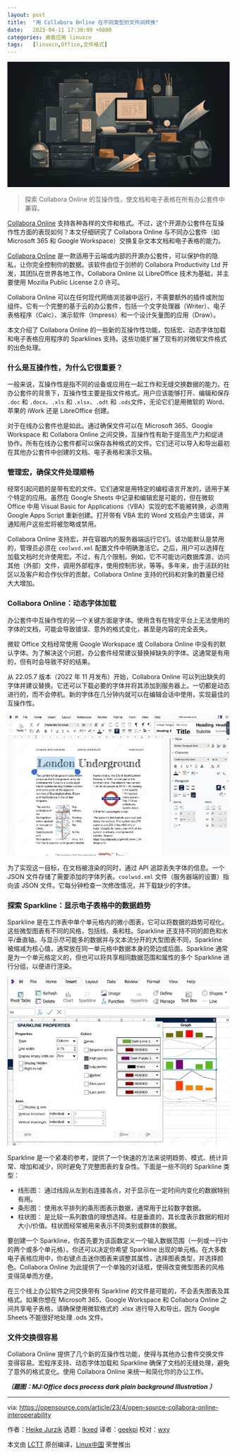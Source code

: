 ```yaml
---
layout: post
title:	"用 Collabora Online 在不同类型的文件间转换"
date:	2023-04-11 17:30:00 +0800 
categories:	桌面应用 linuxcn 
tags:	[linuxcn,Office,文件格式]
---
```



![](/Asserts/Images/album/202304/11/172833cww99zg2goqgtngk.jpg)



> 
> 探索 Collabora Online 的互操作性，使文档和电子表格在所有办公套件中兼容。
> 
> 
> 


[Collabora Online](https://www.collaboraoffice.com/) 支持各种各样的文件和格式。不过，这个开源办公套件在互操作性方面的表现如何？本文仔细研究了 Collabora Online 与不同办公套件（如 Microsoft 365 和 Google Workspace）交换复杂文本文档和电子表格的能力。


[Collabora Online](https://opensource.com/article/22/7/open%20source-collabora-online) 是一款适用于云端或内部的开源办公套件，可以保护你的隐私，让你完全控制你的数据。该软件由位于剑桥的 Collabora Productivity Ltd 开发，其团队在世界各地工作。Collabora Online 以 LibreOffice 技术为基础，并主要使用 Mozilla Public License 2.0 许可。


Collabora Online 可以在任何现代网络浏览器中运行，不需要额外的插件或附加组件。它有一个完整的基于云的办公套件，包括一个文字处理器（Writer）、电子表格程序（Calc）、演示软件（Impress）和一个设计矢量图的应用（Draw）。


本文介绍了 Collabora Online 的一些新的互操作性功能，包括宏、动态字体加载和电子表格应用程序的 Sparklines 支持。这些功能扩展了现有的对微软文件格式的出色处理。


### 什么是互操作性，为什么它很重要？


一般来说，互操作性是指不同的设备或应用在一起工作和无缝交换数据的能力。在办公套件的背景下，互操作性主要是指文件格式。用户应该能够打开、编辑和保存 `.doc` 和 `.docx`、`.xls` 和 `.xlsx`、`.odt` 和 `.ods`文件，无论它们是用微软的 Word、苹果的 iWork 还是 LibreOffice 创建。


对于在线办公套件也是如此。通过确保文件可以在 Microsoft 365、Google Workspace 和 Collabora Online 之间交换，互操作性有助于提高生产力和促进协作。所有在线办公套件都可以保存各种格式的文件。它们还可以导入和导出最初在其他办公套件中创建的文档、电子表格和演示文稿。


### 管理宏，确保文件处理顺畅


经常引起问题的是带有宏的文件。它们通常是用特定的编程语言开发的，适用于某个特定的应用。虽然在 Google Sheets 中记录和编辑宏是可能的，但在微软 Office 中用 Visual Basic for Applications（VBA）实现的宏不能被转换，必须用 Google Apps Script 重新创建。打开带有 VBA 宏的 Word 文档会产生错误，并通知用户这些宏将被忽略或禁用。


Collabora Online 支持宏，并在容器内的服务器端运行它们。该功能默认是禁用的，管理员必须在 `coolwsd.xml` 配置文件中明确激活它。之后，用户可以选择在加载文档时允许使用宏。不过，有几个限制。例如，它不可能访问数据库源，访问其他（外部）文件，调用外部程序，使用控制形状，等等。多年来，由于活跃的社区以及客户和合作伙伴的贡献，Collabora Online 支持的代码和对象的数量已经大大增加。


### Collabora Online：动态字体加载


办公套件中互操作性的另一个关键方面是字体。使用含有在特定平台上无法使用的字体的文档，可能会导致错误、意外的格式变化，甚至是内容的完全丢失。


微软 Office 文档经常使用 Google Workspace 或 Collabora Online 中没有的默认字体。为了解决这个问题，办公套件经常建议替换掉缺失的字体。这通常是有用的，但有时会导致不好的结果。


从 22.05.7 版本（2022 年 11 月发布）开始，Collabora Online 可以列出缺失的字体并建议替换。它还可以下载必要的字体并将其添加到服务器上。一切都是动态进行的，而不会停机。新的字体在几分钟内就可以在编辑会话中使用，实现最佳的互操作性。


![Fonts can introduce a surprising complexity to your document, but Collabora Online can handle it.](/Asserts/Images/album/202304/11/173140pomokdoocdm5t8c8.jpg)


为了实现这一目标，在文档被渲染的同时，通过 API 追踪丢失字体的信息。一个 JSON 文件存储了需要添加的字体列表。`coolwsd.xml` 文件（服务器端的设置）指向该 JSON 文件。它每分钟检查一次修改情况，并下载缺少的字体。


### 探索 Sparkline：显示电子表格中的数据趋势


Sparkline 是在工作表中单个单元格内的微小图表，它可以将数据的趋势可视化。这些微型图表有不同的风格，包括线、条和柱。Sparkline 还支持不同的颜色和水平/垂直轴。与显示尽可能多的数据并与文本流分开的大型图表不同，Sparkline 被缩减为核心值，通常放在同一单元格中数据本身的旁边或后面。Sparkline 通常是为一个单元格定义的，但也可以将共享相同数据范围和属性的多个 Sparkline 进行分组，以便进行渲染。


![Customize the look of Sparklines.](/Asserts/Images/album/202304/11/173147t5bz0iii0boorzp2.jpg)


Sparkline 是一个紧凑的参考，提供了一个快速的方法来说明趋势、模式、统计异常、增加和减少，同时避免了完整图表的复杂性。下面是一些不同的 Sparkline 类型：


* 线形图： 通过线段从左到右连接各点，对于显示在一定时间内变化的数据特别有用。
* 条形图： 使用水平排列的条形图表示数据，通常用于比较数字数据。
* 柱状图： 是比较一系列数值的理想选择。柱是垂直的，其长度表示数据的相对大小/价值。柱状图经常被用来表示不同类别或群体的数据。


要创建一个 Sparkline，你首先要为该函数定义一个输入数据范围（一列或一行中的两个或多个单元格）。你还可以决定你希望 Sparkline 出现的单元格。在大多数电子表格应用中，你右键点击迷你图表来调整其属性，选择图表类型，并选择颜色。Collabora Online 为此提供了一个单独的对话框，使得改变微型图表的风格变得简单而方便。


在三个线上办公软件之间交换带有 Sparkline 的文件是可能的，不会丢失图表及其格式。如果你想在 Microsoft 365、Google Workspace 和 Collabora Online 之间共享电子表格，请确保使用微软格式的 .xlsx 进行导入和导出，因为 Google Sheets 不能很好地处理 .ods 文件。


### 文件交换很容易


Collabora Online 提供了几个新的互操作性功能，使得与其他办公套件交换文件变得容易。宏程序支持、动态字体加载和 Sparkline 确保了文档的无缝处理，避免了意外的格式变化。使用 Collabora Online 来统一和简化你的办公工作。


***（题图：MJ:Office docs process dark plain background Illustration ）***




---


via: <https://opensource.com/article/23/4/open-source-collabora-online-interoperability>


作者：[Heike Jurzik](https://opensource.com/users/hej) 选题：[lkxed](https://github.com/lkxed/) 译者：[geekpi](https://github.com/geekpi) 校对：[wxy](https://github.com/wxy)


本文由 [LCTT](https://github.com/LCTT/TranslateProject) 原创编译，[Linux中国](https://linux.cn/) 荣誉推出
